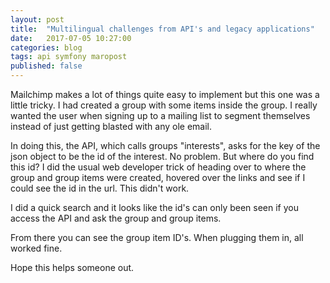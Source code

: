 ```yaml
---
layout: post
title:  "Multilingual challenges from API's and legacy applications"
date:   2017-07-05 10:27:00
categories: blog
tags: api symfony maropost
published: false
---
```


Mailchimp makes a lot of things quite easy to implement but this one was a little tricky.  I had created a group with some items inside the group.  I really wanted the user when signing up to a mailing list to segment themselves instead of just getting blasted with any ole email.

In doing this, the API, which calls groups "interests", asks for the key of the json object to be the id of the interest.  No problem.  But where do you find this id?  I did the usual web developer trick of heading over to where the group and group items were created, hovered over the links and see if I could see the id in the url.  This didn't work.

I did a quick search and it looks like the id's can only been seen if you access the API and ask the group and group items.

From there you can see the group item ID's.  When plugging them in, all worked fine.

Hope this helps someone out. 














